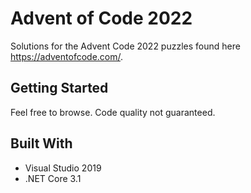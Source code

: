 # Advent of Code 2022

Solutions for the Advent Code 2022 puzzles found here https://adventofcode.com/.

## Getting Started

Feel free to browse. Code quality not guaranteed.

## Built With

* Visual Studio 2019
* .NET Core 3.1
